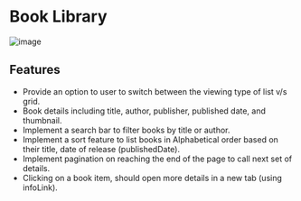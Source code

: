 # Book Library

![image](https://github.com/user-attachments/assets/34fe3fdd-6660-4772-88be-43f048100860)


## Features
- Provide an option to user to switch between the viewing type of list v/s grid.
- Book details including title, author, publisher, published date, and thumbnail.
- Implement a search bar to filter books by title or author.
- Implement a sort feature to list books in Alphabetical order based on their title, date of release (publishedDate).
- Implement pagination on reaching the end of the page to call next set of details.
- Clicking on a book item, should open more details in a new tab (using infoLink).
